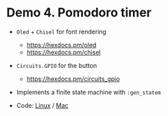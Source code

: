 # Demo 4. Pomodoro timer

* `Oled` + `Chisel` for font rendering
    - https://hexdocs.pm/oled
    - https://hexdocs.pm/chisel 

* `Circuits.GPIO` for the button
    - https://hexdocs.pm/circuits_gpio

* Implements a finite state machine with `:gen_statem`

* Code: [Linux](vscodium://file/home/christian/Projects/nerves_talk/pomodoro-timer) / [Mac](vscode://file/Users/christian/Projects/nerves_talk/pomodoro-timer)
